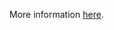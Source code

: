More information [here](https://docs.bridgecrew.io/docs/ensure-gcp-datafusion-has-stack-driver-monitoring-enabled).
